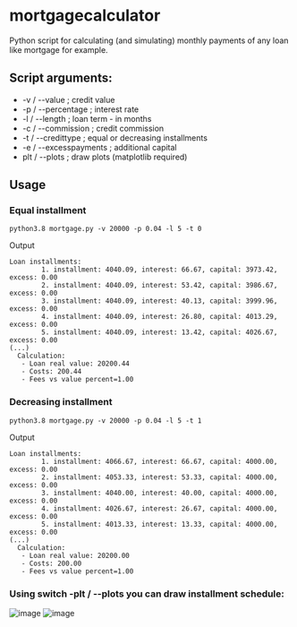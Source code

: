 # mortgagecalculator
Python script for calculating (and simulating) monthly payments of any loan like mortgage for example.

## Script arguments:
- -v / --value ;    credit value 
- -p / --percentage ;   interest rate
- -l / --length ;    loan term - in months
- -c / --commission ;   credit commission
- -t / --credittype ;   equal or decreasing installments
- -e / --excesspayments ;   additional capital
- plt / --plots ; draw plots (matplotlib required)

## Usage
### Equal installment
<code>python3.8 mortgage.py -v 20000 -p 0.04 -l 5 -t 0</code>

Output

```
Loan installments:
        1. installment: 4040.09, interest: 66.67, capital: 3973.42, excess: 0.00
        2. installment: 4040.09, interest: 53.42, capital: 3986.67, excess: 0.00
        3. installment: 4040.09, interest: 40.13, capital: 3999.96, excess: 0.00
        4. installment: 4040.09, interest: 26.80, capital: 4013.29, excess: 0.00
        5. installment: 4040.09, interest: 13.42, capital: 4026.67, excess: 0.00
(...)
  Calculation:
   - Loan real value: 20200.44
   - Costs: 200.44
   - Fees vs value percent=1.00
```

### Decreasing installment
<code>python3.8 mortgage.py -v 20000 -p 0.04 -l 5 -t 1</code>

Output
```
Loan installments:
        1. installment: 4066.67, interest: 66.67, capital: 4000.00, excess: 0.00
        2. installment: 4053.33, interest: 53.33, capital: 4000.00, excess: 0.00
        3. installment: 4040.00, interest: 40.00, capital: 4000.00, excess: 0.00
        4. installment: 4026.67, interest: 26.67, capital: 4000.00, excess: 0.00
        5. installment: 4013.33, interest: 13.33, capital: 4000.00, excess: 0.00
(...)
  Calculation:
   - Loan real value: 20200.00
   - Costs: 200.00
   - Fees vs value percent=1.00
```

### Using switch -plt / --plots you can draw installment schedule:

![image](https://user-images.githubusercontent.com/10208663/188223095-cd6a874e-f5ee-4395-8f90-ad7704fa8af5.png)
![image](https://user-images.githubusercontent.com/10208663/188223210-b4901f52-2290-482b-b20a-25a35b2ac7a8.png)

